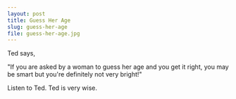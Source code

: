 ```yaml
---
layout: post
title: Guess Her Age
slug: guess-her-age
file: guess-her-age.jpg
---
```


Ted says,

"If you are asked by a woman to guess her age and you get it right, you may be smart but you're definitely not very bright!"

Listen to Ted.
Ted is very wise.